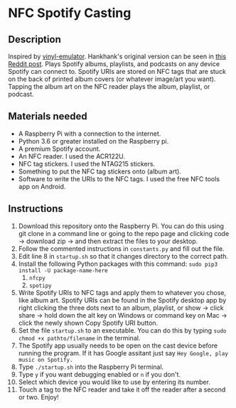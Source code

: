 # NFC Spotify Casting

## Description
 Inspired by [vinyl-emulator](https://github.com/hankhank10/vinylemulator). Hankhank's original version can be seen in [this Reddit post](https://www.reddit.com/r/Python/comments/he081v/i_wrote_a_python_script_to_play_an_album_on_sonos/). Plays Spotify albums, playlists, and podcasts on any device Spotify can connect to. Spotify URIs are stored on NFC tags that are stuck on the back of printed album covers (or whatever image/art you want). Tapping the album art on the NFC reader plays the album, playlist, or podcast.

## Materials needed
* A Raspberry Pi with a connection to the internet.
* Python 3.6 or greater installed on the Raspberry pi.
* A premium Spotify account.
* An NFC reader. I used the ACR122U.
* NFC tag stickers. I used the NTAG215 stickers.
* Something to put the NFC tag stickers onto (album art).
* Software to write the URIs to the NFC tags. I used the free NFC tools app on Android.

## Instructions
1. Download this repository onto the Raspberry Pi. You can do this using git clone in a command line or going to the repo page and clicking code -> download zip -> and then extract the files to your desktop.
2. Follow the commented instructions in `constants.py` and fill out the file.
3. Edit line 8 in `startup.sh` so that it changes directory to the correct path.
4. Install the following Python packages with this command: `sudo pip3 install -U package-name-here`
    1. `nfcpy`
    2. `spotipy`
5. Write Spotify URIs to NFC tags and apply them to whatever you chose, like album art. Spotify URIs can be found in the Spotify desktop app by right clicking the three dots next to an album, playlist, or show -> click share -> hold down the alt key on Windows or command key on Mac -> click the newly shown Copy Spotify URI button.
6. Set the file `startup.sh` to an executable. You can do this by typing `sudo chmod +x pathto/filename` in the terminal.
7. The Spotify app usually needs to be open on the cast device before running the program. If it has Google assitant just say `Hey Google, play music on Spotify.` 
8. Type `./startup.sh` into the Raspberry Pi terminal.
9. Type `y` if you want debugging enabled or `n` if you don't.
10. Select which device you would like to use by entering its number.
11. Touch a tag to the NFC reader and take it off the reader after a second or two. Enjoy!
